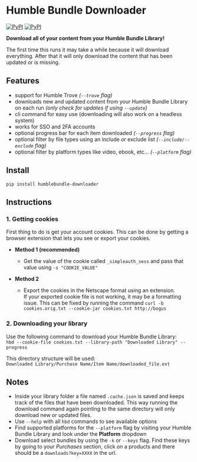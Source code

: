 # Humble Bundle Downloader

[![PyPI](https://img.shields.io/pypi/v/humblebundle-downloader.svg)](https://pypi.python.org/pypi/humblebundle-downloader)
[![PyPI](https://img.shields.io/pypi/l/humblebundle-downloader.svg)](https://pypi.python.org/pypi/humblebundle-downloader)

**Download all of your content from your Humble Bundle Library!**  

The first time this runs it may take a while because it will download everything.
After that it will only download the content that has been updated or is missing.  


## Features

- support for Humble Trove _(`--trove` flag)_
- downloads new and updated content from your Humble Bundle Library on each run _(only check for updates if using `--update`)_
- cli command for easy use (downloading will also work on a headless system)
- works for SSO and 2FA accounts
- optional progress bar for each item downloaded _(`--progress` flag)_
- optional filter by file types using an include _or_ exclude list _(`--include/--exclude` flag)_
- optional filter by platform types like video, ebook, etc... _(`--platform` flag)_


## Install

`pip install humblebundle-downloader`


## Instructions


### 1. Getting cookies

First thing to do is get your account cookies.
This can be done by getting a browser extension that lets you see or export your cookies.

- **Method 1 (recommended)**
    - Get the value of the cookie called `_simpleauth_sess` and pass that value using `-s "COOKIE_VALUE"`

- **Method 2**
    - Export the cookies in the Netscape format using an extension.  
      If your exported cookie file is not working, it may be a formatting issue.
      This can be fixed by running the command `curl -b cookies.orig.txt --cookie-jar cookies.txt http://bogus`


### 2. Downloading your library

Use the following command to download your Humble Bundle Library:  
`hbd --cookie-file cookies.txt --library-path "Downloaded Library" --progress`  

This directory structure will be used:  
`Downloaded Library/Purchase Name/Item Name/downloaded_file.ext`


## Notes

- Inside your library folder a file named `.cache.json` is saved and keeps track of the files that have been downloaded.
  This way running the download command again pointing to the same directory will only download new or updated files.
- Use `--help` with all `hbd` commands to see available options
- Find supported platforms for the `--platform` flag by visiting your Humble Bundle Library
  and look under the **Platform** dropdown
- Download select bundles by using the `-k` or `--keys` flag.
  Find these keys by going to your _Purchases_ section,
  click on a products and there should be a `downloads?key=XXXX` in the url.
